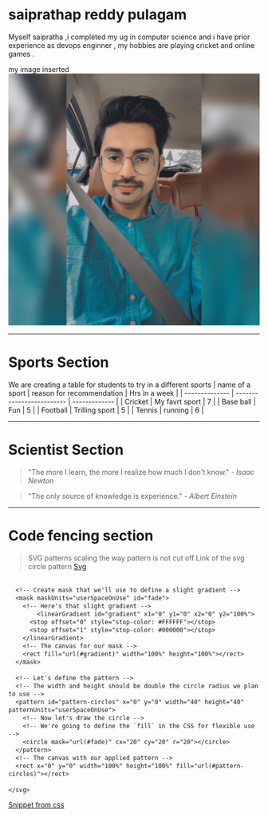 # saiprathap reddy pulagam
Myself saipratha ,i completed my ug in computer science and i have prior experience  as devops enginner , my hobbies are playing cricket and online games .

my image inserted
![my image](MicrosoftTeams-image.png) 

------------------------------------
# Sports Section
We are creating a table for students to try in a different sports 
| name of a sport | reason for recommendation | Hrs in a week |
| --------------  | ------------------------- | ------------- |
| Cricket         | My favrt sport            |    7          |
| Base ball       | Fun                       |    5          |
| Football        | Trilling sport            |    5          |
| Tennis          | running                   |    6          |

-------------------------------------------------------------
# Scientist Section
> "The more I learn, the more I realize how much I don't know." - *Isaac Newton*

> "The only source of knowledge is experience." - *Albert Einstein*

--------------------------------------------------
# Code fencing section
> SVG patterns scaling the way pattern is not cut off
Link of the svg circle pattern
[Svg](https://stackoverflow.com/questions/61179458/svg-patterns-scaling-the-way-pattern-is-not-cut-off)

```<svg width="100%" height="100%">
  
  <!-- Create mask that we'll use to define a slight gradient -->
  <mask maskUnits="userSpaceOnUse" id="fade">
    <!-- Here's that slight gradient -->
     	<linearGradient id="gradient" x1="0" y1="0" x2="0" y2="100%">
      <stop offset="0" style="stop-color: #FFFFFF"></stop>
      <stop offset="1" style="stop-color: #000000"></stop>
    </linearGradient>
    <!-- The canvas for our mask -->
    <rect fill="url(#gradient)" width="100%" height="100%"></rect>
  </mask>
    
  <!-- Let's define the pattern -->
  <!-- The width and height should be double the circle radius we plan to use -->
  <pattern id="pattern-circles" x="0" y="0" width="40" height="40" patternUnits="userSpaceOnUse">
    <!-- Now let's draw the circle -->
    <!-- We're going to define the `fill` in the CSS for flexible use -->
    <circle mask="url(#fade)" cx="20" cy="20" r="20"></circle>
  </pattern>
  <!-- The canvas with our applied pattern -->
  <rect x="0" y="0" width="100%" height="100%" fill="url(#pattern-circles)"></rect>
  
</svg>
```

[Snippet from css ](https://css-tricks.com/snippets/svg/svg-patterns/)